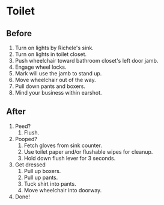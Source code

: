 # Toilet

## Before

1. Turn on lights by Richele's sink.
1. Turn on lights in toilet closet.
1. Push wheelchair toward bathroom closet's left door jamb.
1. Engage wheel locks.
1. Mark will use the jamb to stand up.
1. Move wheelchair out of the way.
1. Pull down pants and boxers.
1. Mind your business within earshot.

## After

1. Peed?
    1. Flush.
1. Pooped?
    1. Fetch gloves from sink counter.
    1. Use toilet paper and/or flushable wipes for cleanup.
    1. Hold down flush lever for 3 seconds.
1. Get dressed
    1. Pull up boxers.
    1. Pull up pants.
    1. Tuck shirt into pants.
    1. Move wheelchair into doorway.
1. Done!
